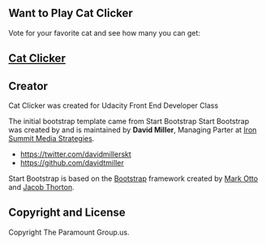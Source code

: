 

## Want to Play Cat Clicker

Vote for your favorite cat and see how many you can get:

## [Cat Clicker](http://paramountgroup.github.io/cat-clicker-v2/)

## Creator

Cat Clicker was created for Udacity Front End Developer Class

The initial bootstrap template came from Start Bootstrap
Start Bootstrap was created by and is maintained by **David Miller**, Managing Parter at [Iron Summit Media Strategies](http://www.ironsummitmedia.com/).

* https://twitter.com/davidmillerskt
* https://github.com/davidtmiller

Start Bootstrap is based on the [Bootstrap](http://getbootstrap.com/) framework created by [Mark Otto](https://twitter.com/mdo) and [Jacob Thorton](https://twitter.com/fat).

## Copyright and License

Copyright  The Paramount Group.us. 